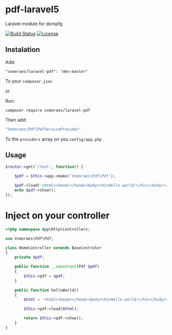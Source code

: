 # pdf-laravel5

Laravel module for dompfg

[![Build Status](https://api.travis-ci.org/vsmoraes/pdf-laravel5.svg)](https://travis-ci.org/vsmoraes/pdf-laravel5)
[![License](https://poser.pugx.org/vsmoraes/laravel-pdf/license.svg)](https://packagist.org/packages/vsmoraes/laravel-pdf)

## Instalation
Add:
```
"vsmoraes/laravel-pdf": "dev-master"
```
To your `composer.json`

or

Run:
```
composer require vsmoraes/laravel-pdf
```

Then add:
```php
"Vsmoraes\Pdf\PdfServiceProvider"
```
To the `providers` array on you `config/app.php`

## Usage

```php
$router->get('/test', function() {

    $pdf = $this->app->make('Vsmoraes\Pdf\Pdf');

    $pdf->load('<html><head></head><body><h1>Hello world!</h1></body></html>');
    echo $pdf->show();
});
```

# Inject on your controller

```php
<?php namespace App\Http\Controllers;

use Vsmoraes\Pdf\Pdf;

class HomeController extends BaseControler
{
    private $pdf;

    public function __construct(Pdf $pdf)
    {
        $this->pdf = $pdf;
    }

    public function helloWorld()
    {
        $html = '<html><head></head><body><h1>Hello world!</h1></body></html>';

        $this->pdf->load($html);

        return $this->pdf->show();
    }
}
```
